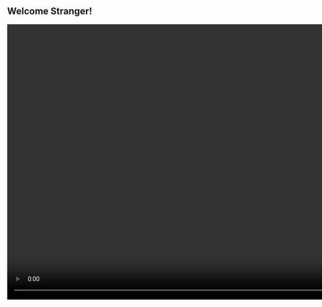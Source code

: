 ## Welcome Stranger!

<video tabindex="-1" class="video-stream html5-main-video" controlslist="nodownload" style="width: 1137px; height: 640px; left: 0px; top: 0px;" src="blob:https://www.youtube.com/2994b7ac-60e4-4ed8-9021-f9ca295951b1"></video>
